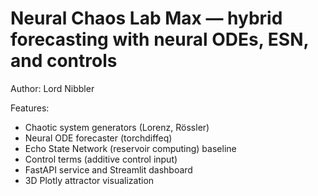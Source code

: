 # Neural Chaos Lab Max — hybrid forecasting with neural ODEs, ESN, and controls

Author: Lord Nibbler

Features:
- Chaotic system generators (Lorenz, Rössler)
- Neural ODE forecaster (torchdiffeq)
- Echo State Network (reservoir computing) baseline
- Control terms (additive control input)
- FastAPI service and Streamlit dashboard
- 3D Plotly attractor visualization
